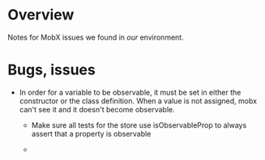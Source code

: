 # Overview

Notes for MobX issues we found in *our* environment.

# Bugs, issues

- In order for a variable to be observable, it must be set in either the
  constructor or the class definition.  When a value is not assigned, mobx can't
  see it and it doesn't become observable.
  
    - Make sure all tests for the store use isObservableProp to always assert
      that a property is observable
      
    - 